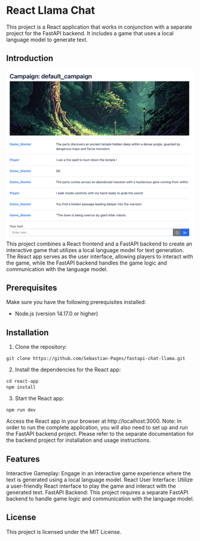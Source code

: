 # React Llama Chat

This project is a React application that works in conjunction with a separate project for the FastAPI backend. It includes a game that uses a local language model to generate text.

## Introduction

![Epreview](game_preview.png)
This project combines a React frontend and a FastAPI backend to create an interactive game that utilizes a local language model for text generation. The React app serves as the user interface, allowing players to interact with the game, while the FastAPI backend handles the game logic and communication with the language model.

## Prerequisites

Make sure you have the following prerequisites installed:

-   Node.js (version 14.17.0 or higher)

## Installation

1. Clone the repository:

```shell
git clone https://github.com/Sebastian-Pages/fastapi-chat-llama.git
```

2. Install the dependencies for the React app:

```shell
cd react-app
npm install
```

3. Start the React app:

```shell
npm run dev
```

Access the React app in your browser at http://localhost:3000.
Note: In order to run the complete application, you will also need to set up and run the FastAPI backend project. Please refer to the separate documentation for the backend project for installation and usage instructions.

## Features

Interactive Gameplay: Engage in an interactive game experience where the text is generated using a local language model.
React User Interface: Utilize a user-friendly React interface to play the game and interact with the generated text.
FastAPI Backend: This project requires a separate FastAPI backend to handle game logic and communication with the language model.

## License

This project is licensed under the MIT License.
